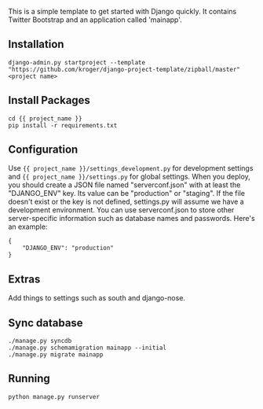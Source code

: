 This is a simple template to get started with Django quickly. It
contains Twitter Bootstrap and an application called 'mainapp'.

## Installation

    django-admin.py startproject --template "https://github.com/kroger/django-project-template/zipball/master" <project name>

## Install Packages

    cd {{ project_name }}
    pip install -r requirements.txt

## Configuration

Use `{{ project_name }}/settings_development.py` for development
settings and `{{ project_name }}/settings.py` for global settings.
When you deploy, you should create a JSON file named "serverconf.json"
with at least the "DJANGO_ENV" key. Its value can be "production" or
"staging". If the file doesn't exist or the key is not defined,
settings.py will assume we have a development environment. You can use
serverconf.json to store other server-specific information such as
database names and passwords. Here's an example:


    {
        "DJANGO_ENV": "production"
    }


## Extras

Add things to settings such as south and django-nose.

## Sync database

    ./manage.py syncdb
    ./manage.py schemamigration mainapp --initial
    ./manage.py migrate mainapp


## Running

    python manage.py runserver
